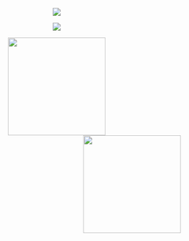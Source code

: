 <html>

<div align="center">
  <p align="center" color="#f71e1e"><img src="https://readme-typing-svg.herokuapp.com?lines=I'm+Le+Ha+Ngan!;Nice+to+see+you"></p>
  <p><img align="center" src="https://github-readme-streak-stats.herokuapp.com/?user=lehangan&&theme=tokyonight"/></p>
</div>

<div align="center">
  <a href="#" title="lehangan">
    <img height="198" align="center" src="https://github-readme-stats-sigma-five.vercel.app/api/top-langs/?username=lehangan&hide=c%23,powershell,Mathematica,Ruby,Objective-C,Objective-C%2b%2b,Cuda&title_color=61dafb&text_color=ffffff&icon_color=61dafb&bg_color=20232a&langs_count=8&layout=compact&border_color=61dafb&hide_border=true" />
  </a>
</div>

<div align="center"; position: absolute>
  <a href="#" title="lehangan">
    <img align="right" height="198" src="https://github-readme-stats-sigma-five.vercel.app/api?username=lehangan&show_icons=true&theme=react&border_color=61dafb&hide_border=true" />
  </a>
</div>


</html>
